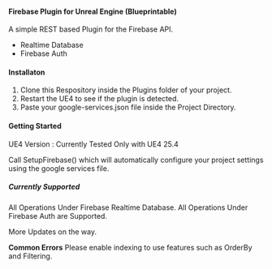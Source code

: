 ﻿#### **Firebase Plugin for Unreal Engine (Blueprintable)**

A simple REST based Plugin for the Firebase API.

* Realtime Database
* Firebase Auth

#### **Installaton**

1. Clone this Respository inside the Plugins folder of your project.
2. Restart the UE4 to see if the plugin is detected.
3. Paste your google-services.json file inside the Project Directory.

#### **Getting Started**

UE4 Version : Currently Tested Only with UE4 25.4

Call SetupFirebase() which will automatically configure your project 
settings using the google services file.

##### Currently Supported

All Operations Under Firebase Realtime Database.
All Operations Under Firebase Auth are Supported.

More Updates on the way.

**Common Errors**
Please enable indexing to use features such as OrderBy and Filtering.

